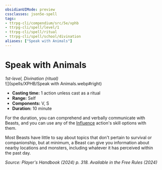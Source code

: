 ```yaml
---
obsidianUIMode: preview
cssclasses: json5e-spell
tags:
- ttrpg-cli/compendium/src/5e/xphb
- ttrpg-cli/spell/level/1
- ttrpg-cli/spell/ritual
- ttrpg-cli/spell/school/divination
aliases: ["Speak with Animals"]
---
```

# Speak with Animals
*1st-level, Divination (ritual)*  
![](spells/XPHB/Speak with Animals.webp#right)  

- **Casting time:** 1 action unless cast as a ritual
- **Range:** Self
- **Components:** V, S
- **Duration:** 10 minute

For the duration, you can comprehend and verbally communicate with Beasts, and you can use any of the [Influence](actions.md#Influence) action's skill options with them.

Most Beasts have little to say about topics that don't pertain to survival or companionship, but at minimum, a Beast can give you information about nearby locations and monsters, including whatever it has perceived within the past day.

*Source: Player's Handbook (2024) p. 318. Available in the Free Rules (2024)*